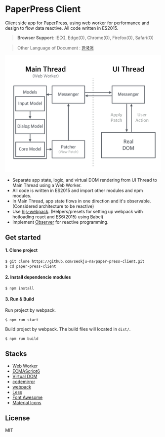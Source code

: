 # PaperPress Client
Client side app for [PaperPress](https://github.com/seokju-na/paper-press), using web worker for performance and design to flow data reactive. All code written in ES2015.

> **Browser Support**: IE(X), Edge(O), Chrome(O), Firefox(O), Safari(O)

> Other Language of Document : [한국어](https://github.com/seokju-na/paper-press-client/blob/master/docs/Korean.md)

![Architecture](https://github.com/seokju-na/paper-press-client/blob/master/docs/imgs/Architecture.png)

* Separate app state, logic, and virtual DOM rendering from UI Thread to Main Thread using a Web Worker.
* All code is written in ES2015 and import other modules and npm modules.
* In Main Thread, app state flows in one direction and it's observable. (Considered architecture to be reactive)
* Use [hjs-webpack](https://github.com/HenrikJoreteg/hjs-webpack). (Helpers/presets for setting up webpack with hotloading react and ES6(2015) using Babel)
* Implement [Observer](https://github.com/seokju-na/paper-press-client/blob/master/src/utils/Observer.js) for reactive programming.


## Get started

#### 1. Clone project

```shell
$ git clone https://github.com/seokju-na/paper-press-client.git
$ cd paper-press-client
```


#### 2. Install dependencie modules

```shell
$ npm install
```

#### 3. Run & Build
Run project by webpack.

```shell
$ npm run start
```


Build project by webpack. The build files will located in ``dist/``.

```shell
$ npm run build
```


## Stacks

* [Web Worker](https://www.w3.org/TR/workers/)
* [ECMAScript6](http://www.ecma-international.org/publications/standards/Ecma-262.htm)
* [Virtual DOM](https://github.com/Matt-Esch/virtual-dom)
* [codemirror](http://codemirror.net)
* [webpack](https://webpack.github.io/)
* [Less](http://lesscss.org/)
* [Font Awesome](https://fortawesome.github.io/Font-Awesome/)
* [Material Icons](https://design.google.com/icons/)


## License
MIT